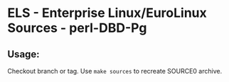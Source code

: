 # ELS - Enterprise Linux/EuroLinux Sources - perl-DBD-Pg
 
## Usage:
  Checkout branch or tag. Use `make sources` to recreate  SOURCE0 archive.

